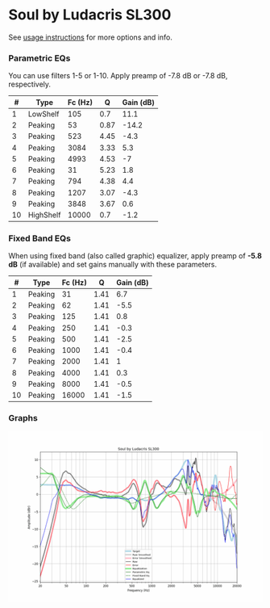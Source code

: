 # Soul by Ludacris SL300
See [usage instructions](https://github.com/jaakkopasanen/AutoEq#usage) for more options and info.

### Parametric EQs
You can use filters 1-5 or 1-10. Apply preamp of -7.8 dB or -7.8 dB, respectively.

|   # | Type      |   Fc (Hz) |    Q |   Gain (dB) |
|-----|-----------|-----------|------|-------------|
|   1 | LowShelf  |       105 | 0.7  |        11.1 |
|   2 | Peaking   |        53 | 0.87 |       -14.2 |
|   3 | Peaking   |       523 | 4.45 |        -4.3 |
|   4 | Peaking   |      3084 | 3.33 |         5.3 |
|   5 | Peaking   |      4993 | 4.53 |        -7   |
|   6 | Peaking   |        31 | 5.23 |         1.8 |
|   7 | Peaking   |       794 | 4.38 |         4.4 |
|   8 | Peaking   |      1207 | 3.07 |        -4.3 |
|   9 | Peaking   |      3848 | 3.67 |         0.6 |
|  10 | HighShelf |     10000 | 0.7  |        -1.2 |

### Fixed Band EQs
When using fixed band (also called graphic) equalizer, apply preamp of **-5.8 dB** (if available) and set gains manually with these parameters.

|   # | Type    |   Fc (Hz) |    Q |   Gain (dB) |
|-----|---------|-----------|------|-------------|
|   1 | Peaking |        31 | 1.41 |         6.7 |
|   2 | Peaking |        62 | 1.41 |        -5.5 |
|   3 | Peaking |       125 | 1.41 |         0.8 |
|   4 | Peaking |       250 | 1.41 |        -0.3 |
|   5 | Peaking |       500 | 1.41 |        -2.5 |
|   6 | Peaking |      1000 | 1.41 |        -0.4 |
|   7 | Peaking |      2000 | 1.41 |         1   |
|   8 | Peaking |      4000 | 1.41 |         0.3 |
|   9 | Peaking |      8000 | 1.41 |        -0.5 |
|  10 | Peaking |     16000 | 1.41 |        -1.5 |

### Graphs
![](./Soul%20by%20Ludacris%20SL300.png)
